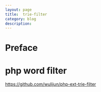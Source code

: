 ```yaml
---
layout: page
title:	trie-filter
category: blog
description: 
---
```

# Preface

# php word filter
https://github.com/wulijun/php-ext-trie-filter
